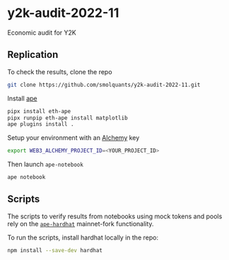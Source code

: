 # y2k-audit-2022-11

Economic audit for Y2K

## Replication

To check the results, clone the repo

```sh
git clone https://github.com/smolquants/y2k-audit-2022-11.git
```

Install [ape](https://github.com/ApeWorX/ape)

```sh
pipx install eth-ape
pipx runpip eth-ape install matplotlib
ape plugins install .
```

Setup your environment with an [Alchemy](https://www.alchemy.com) key

```sh
export WEB3_ALCHEMY_PROJECT_ID=<YOUR_PROJECT_ID>
```

Then launch `ape-notebook`

```sh
ape notebook
```

## Scripts

The scripts to verify results from notebooks using mock tokens
and pools rely on the [`ape-hardhat`](https://github.com/ApeWorX/ape-hardhat)
mainnet-fork functionality.

To run the scripts, install hardhat locally in the repo:

```sh
npm install --save-dev hardhat
```
